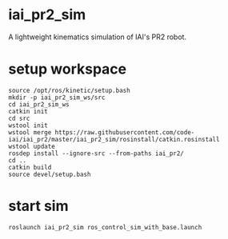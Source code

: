 # iai_pr2_sim
A lightweight kinematics simulation of IAI's PR2 robot.

# setup workspace
```
source /opt/ros/kinetic/setup.bash
mkdir -p iai_pr2_sim_ws/src
cd iai_pr2_sim_ws
catkin init
cd src
wstool init
wstool merge https://raw.githubusercontent.com/code-iai/iai_pr2/master/iai_pr2_sim/rosinstall/catkin.rosinstall
wstool update
rosdep install --ignore-src --from-paths iai_pr2/
cd ..
catkin build
source devel/setup.bash
```

# start sim
```
roslaunch iai_pr2_sim ros_control_sim_with_base.launch
```
